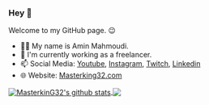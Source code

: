 ### Hey 👋
Welcome to my GitHub page. 😉
- 👨‍💻 My name is Amin Mahmoudi.
- 💼 I'm currently working as a freelancer.
- 📫 Social Media: [Youtube](https://www.youtube.com/channel/UCkIB8OedQfvm_ktiFoPKm4g), [Instagram](https://instagram.com/masterking32), [Twitch](https://twitch.com/masterking32), [Linkedin](https://www.linkedin.com/in/masterking32/)
- 🌐 Website: [Masterking32.com](https://masterking32.com)

<a href="https://github.com/MasterkinG32">
  <img align="center" src="https://github-readme-stats.vercel.app/api?username=MasterkinG32&show_icons=true&theme=cobalt" alt="MasterkinG32's github stats" />
</a>
<a href="https://github.com/MasterkinG32">
  <img align="center" src="https://github-readme-stats.vercel.app/api/top-langs/?username=masterking32&layout=compact" />
</a>
